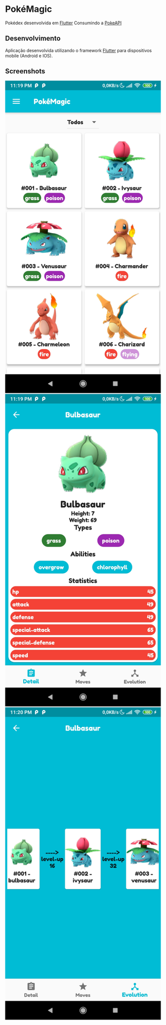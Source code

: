 # PokéMagic
Pokédex desenvolvida em [Flutter](https://flutter.dev/) Consumindo a [PokeAPI](https://pub.dev/packages/pokeapi)

## Desenvolvimento

Aplicação desenvolvida utilizando o framework [Flutter](https://flutter.dev/) para dispositivos mobile (Android e IOS).

## Screenshots

![Principal](screenshots/principal.jpg) 
![Detalhes](screenshots/detalhes.jpg)
![Evolucao](screenshots/evolucao.jpg)


